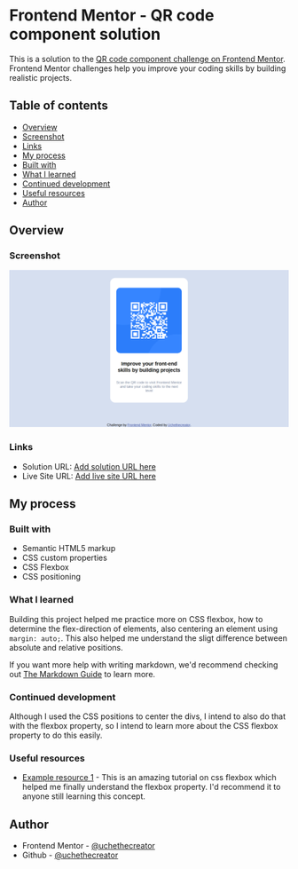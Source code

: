 # Frontend Mentor - QR code component solution

This is a solution to the [QR code component challenge on Frontend Mentor](https://www.frontendmentor.io/challenges/qr-code-component-iux_sIO_H). Frontend Mentor challenges help you improve your coding skills by building realistic projects. 

## Table of contents

  - [Overview](#overview)
  - [Screenshot](#screenshot)
  - [Links](#links)
  - [My process](#my-process)
  - [Built with](#built-with)
  - [What I learned](#what-i-learned)
  - [Continued development](#continued-development)
  - [Useful resources](#useful-resources)
  - [Author](#author)

## Overview

### Screenshot

![](/Screenshot.png)

### Links

- Solution URL: [Add solution URL here](https://your-solution-url.com)
- Live Site URL: [Add live site URL here](https://your-live-site-url.com)

## My process

### Built with

- Semantic HTML5 markup
- CSS custom properties
- CSS Flexbox
- CSS positioning


### What I learned

Building this project helped me practice more on CSS flexbox, how to determine the flex-direction of elements, also centering an element using <code>margin: auto;</code>. This also helped me understand the sligt difference between absolute and relative positions.


If you want more help with writing markdown, we'd recommend checking out [The Markdown Guide](https://www.markdownguide.org/) to learn more.


### Continued development

Although I used the CSS positions to center the divs, I intend to also do that with the flexbox property, so I intend to learn more about the CSS flexbox property to do this easily.


### Useful resources

- [Example resource 1](https://youtu.be/-Wlt8NRtOpo) - This is an amazing tutorial on css flexbox which helped me finally understand the flexbox property. I'd recommend it to anyone still learning this concept.


## Author

- Frontend Mentor - [@uchethecreator](https://www.frontendmentor.io/profile/uchethecreator)
- Github - [@uchethecreator](https://www.github.com/uchethecreator)

